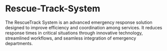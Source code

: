 # Rescue-Track-System
The RescueTrack System is an advanced emergency response solution designed to improve efficiency and coordination among services. It reduces response times in critical situations through innovative technology, streamlined workflows, and seamless integration of emergency departments.

